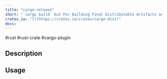 ```yaml
---
title: "cargo-release"
short: "`cargo build` but For Building Final Distributable Artifacts and uploading them to an archive."
crates_io: "[](https://crates.io/crates/cargo-dist)"
docs:
---
```

#rust #rust-crate #cargo-plugin 

## Description

## Usage
